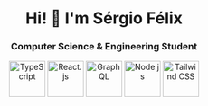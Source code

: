 <h1 align="center">Hi! 👋 I'm Sérgio Félix</h1>
<h3 align="center">Computer Science & Engineering Student</h3>
<p align="center">
    <img src="https://cdn.jsdelivr.net/gh/devicons/devicon/icons/typescript/typescript-original.svg" alt="TypeScript" width="64" height="64" />
    <img src="https://cdn.jsdelivr.net/gh/devicons/devicon/icons/react/react-original.svg" alt="React.js" width="64" height="64" />
    <img src="https://cdn.jsdelivr.net/gh/devicons/devicon/icons/graphql/graphql-plain.svg" alt="GraphQL" width="64" height="64" />
    <img src="https://cdn.jsdelivr.net/gh/devicons/devicon/icons/nodejs/nodejs-original.svg" alt="Node.js" width="64" height="64" />
    <img src="https://cdn.jsdelivr.net/gh/devicons/devicon/icons/tailwindcss/tailwindcss-plain.svg" alt="Tailwind CSS" width="64" height="64" />
</p>
